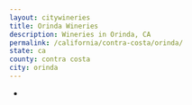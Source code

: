 ```yaml
---
layout: citywineries
title: Orinda Wineries
description: Wineries in Orinda, CA
permalink: /california/contra-costa/orinda/
state: ca
county: contra costa
city: orinda
---
```

-
